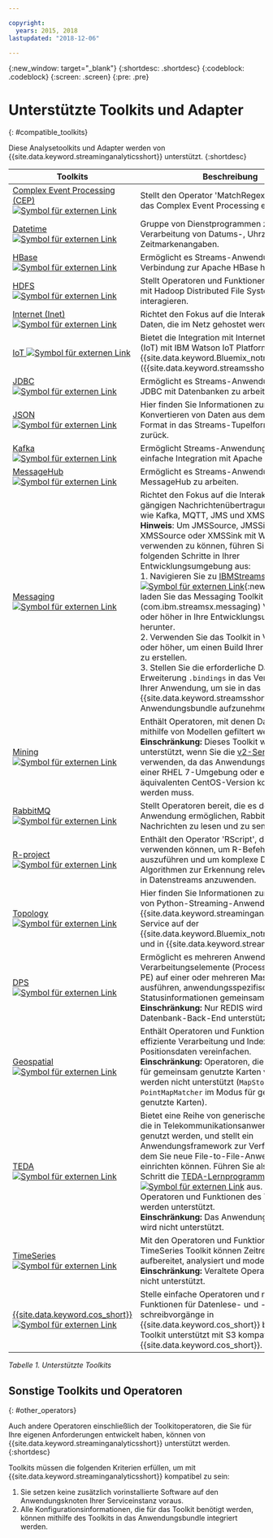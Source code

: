 ```yaml
---

copyright:
  years: 2015, 2018
lastupdated: "2018-12-06"

---
```


<!-- Attribute definitions -->
{:new_window: target="_blank"}
{:shortdesc: .shortdesc}
{:codeblock: .codeblock}
{:screen: .screen}
{:pre: .pre}

# Unterstützte Toolkits und Adapter
{: #compatible_toolkits}

Diese Analysetoolkits und Adapter werden von {{site.data.keyword.streaminganalyticsshort}} unterstützt.
{:shortdesc}

| Toolkits                        | Beschreibung							                  |
| --------------------------------| --------------------------|
| [Complex Event Processing (CEP) ![Symbol für externen Link](../../icons/launch-glyph.svg "Symbol für externen Link")](https://ibm.co/2zOwODa)    |	Stellt den Operator 'MatchRegex' bereit, der das Complex Event Processing ermöglicht.  		 |
| [Datetime ![Symbol für externen Link](../../icons/launch-glyph.svg "Symbol für externen Link")](https://ibmstreams.github.io/streamsx.datetime/)	|	Gruppe von Dienstprogrammen zur Verarbeitung von Datums-, Uhrzeit- und Zeitmarkenangaben.	 |
| [HBase![Symbol für externen Link](../../icons/launch-glyph.svg "Symbol für externen Link")](http://ibmstreams.github.io/streamsx.hbase/)        | Ermöglicht es Streams-Anwendungen, eine Verbindung zur Apache HBase herzustellen.	 	   |
| [HDFS ![Symbol für externen Link](../../icons/launch-glyph.svg "Symbol für externen Link")](http://ibmstreams.github.io/streamsx.hdfs/)          | Stellt Operatoren und Funktionen bereit, die mit Hadoop Distributed File System interagieren.	|
| [Internet (Inet) ![Symbol für externen Link](../../icons/launch-glyph.svg "Symbol für externen Link")](http://ibmstreams.github.io/streamsx.inet)|  Richtet den Fokus auf die Interaktion mit Daten, die im Netz gehostet werden.				       |
| [IoT ![Symbol für externen Link](../../icons/launch-glyph.svg "Symbol für externen Link")](http://ibmstreams.github.io/streamsx.iot/)            | Bietet die Integration mit Internet of Things (IoT) mit IBM Watson IoT Platform, entweder in {{site.data.keyword.Bluemix_notm}} oder lokal ({{site.data.keyword.streamsshort}}). |
| [JDBC ![Symbol für externen Link](../../icons/launch-glyph.svg "Symbol für externen Link")](http://ibmstreams.github.io/streamsx.jdbc/)          | Ermöglicht es Streams-Anwendungen, über JDBC mit Datenbanken zu arbeiten.		   |
| [JSON ![Symbol für externen Link](../../icons/launch-glyph.svg "Symbol für externen Link")](http://ibmstreams.github.io/streamsx.json/)          | Hier finden Sie Informationen zum Konvertieren von Daten aus dem JSON-Format in das Streams-Tupelformat und zurück.   		|
| [Kafka ![Symbol für externen Link](../../icons/launch-glyph.svg "Symbol für externen Link")](https://ibmstreams.github.io/streamsx.kafka/)       | Ermöglicht Streams-Anwendungen die einfache Integration mit Apache Kafka. 	 |
| [MessageHub ![Symbol für externen Link](../../icons/launch-glyph.svg "Symbol für externen Link")](https://ibmstreams.github.io/streamsx.messagehub/) | Ermöglicht es Streams-Anwendungen, mit MessageHub zu arbeiten.			     |
| [Messaging ![Symbol für externen Link](../../icons/launch-glyph.svg "Symbol für externen Link")](https://ibmstreams.github.io/streamsx.messaging/)   |  	Richtet den Fokus auf die Interaktion mit den gängigen Nachrichtenübertragungssystemen wie Kafka, MQTT, JMS und XMS.	<br>**Hinweis**: Um JMSSource, JMSSink, XMSSource oder XMSSink mit WebSphere MQ verwenden zu können, führen Sie die folgenden Schritte in Ihrer Entwicklungsumgebung aus: <br>1. Navigieren Sie zu [IBMStreams on GitHub ![Symbol für externen Link](../../icons/launch-glyph.svg "Symbol für externen Link")](https://github.com/IBMStreams){:new_window} und laden Sie das Messaging Toolkit (com.ibm.streamsx.messaging) Version 3.0.0 oder höher in Ihre Entwicklungsumgebung herunter.<br>2. Verwenden Sie das Toolkit in Version 5.1.0 oder höher, um einen Build Ihrer Anwendung zu erstellen.<br>3. Stellen Sie die erforderliche Datei mit der Erweiterung `.bindings` in das Verzeichnis `/etc` Ihrer Anwendung, um sie in das {{site.data.keyword.streamsshort}}-Anwendungsbundle aufzunehmen.	    |
| [Mining ![Symbol für externen Link](../../icons/launch-glyph.svg "Symbol für externen Link")](https://ibm.co/2rj2lKw)              	   	            |  Enthält Operatoren, mit denen Datenströme mithilfe von Modellen gefiltert werden können. <br> **Einschränkung:** Dieses Toolkit wird nicht unterstützt, wenn Sie die [v2-Servicepläne](/docs/services/StreamingAnalytics/service_plans.html) verwenden, da das Anwendungsbundle in einer RHEL 7-Umgebung oder einer äquivalenten CentOS-Version kompiliert werden muss. 	     |
| [RabbitMQ ![Symbol für externen Link](../../icons/launch-glyph.svg "Symbol für externen Link")](https://ibmstreams.github.io/streamsx.rabbitmq/)     |  Stellt Operatoren bereit, die es der Streams-Anwendung ermöglichen, Rabbit MQ-Nachrichten zu lesen und zu senden.  |
| [R-project ![Symbol für externen Link](../../icons/launch-glyph.svg "Symbol für externen Link")](https://ibm.co/2rj2lKw)          	   	              |   Enthält den Operator 'RScript', den Sie verwenden können, um R-Befehle auszuführen und um komplexe Data-Mining-Algorithmen zur Erkennung relevanter Muster in Datenstreams anzuwenden.			     |
| [Topology ![Symbol für externen Link](../../icons/launch-glyph.svg "Symbol für externen Link")](http://ibmstreams.github.io/streamsx.topology/)      |  Hier finden Sie Informationen zum Erstellen von Python-Streaming-Anwendungen für den {{site.data.keyword.streaminganalyticsshort}}-Service auf der {{site.data.keyword.Bluemix_notm}}-Plattform und in {{site.data.keyword.streamsshort}}.		     |
| [DPS ![Symbol für externen Link](../../icons/launch-glyph.svg "Symbol für externen Link")](http://ibmstreams.github.io/streamsx.dps/) |	 Ermöglicht es mehreren Anwendungen, die Verarbeitungselemente (Processing Elements, PE) auf einer oder mehreren Maschinen ausführen, anwendungsspezifische Statusinformationen gemeinsam zu nutzen.<br>**Einschränkung:** Nur REDIS wird als Datenbank-Back-End unterstützt.	| 	 	 	
| [Geospatial ![Symbol für externen Link](../../icons/launch-glyph.svg "Symbol für externen Link")](https://ibm.co/2KWf6nd) 	     |	Enthält Operatoren und Funktionen, die die effiziente Verarbeitung und Indexierung von Positionsdaten vereinfachen.<br>**Einschränkung:** Operatoren, die den Modus für gemeinsam genutzte Karten verwenden, werden nicht unterstützt (`MapStore`, `PointMapMatcher` im Modus für gemeinsam genutzte Karten).		 |
| [TEDA ![Symbol für externen Link](../../icons/launch-glyph.svg "Symbol für externen Link")](https://ibm.co/2FYeTRL)	   | 	Bietet eine Reihe von generischen Operatoren, die in Telekommunikationsanwendungen genutzt werden, und stellt ein Anwendungsframework zur Verfügung, mit dem Sie neue File-to-File-Anwendungen einrichten können. Führen Sie als ersten Schritt die [TEDA-Lernprogramme![Symbol für externen Link](../../icons/launch-glyph.svg "Symbol für externen Link")](http://ibmstreams.github.io/streamsx.tutorial.teda/) aus. Alle Operatoren und Funktionen des Toolkits werden unterstützt. <br>**Einschränkung:** Das Anwendungsframework wird nicht unterstützt.	 	 |
| [TimeSeries ![Symbol für externen Link](../../icons/launch-glyph.svg "Symbol für externen Link")](https://ibm.co/2FXzsgX)	 	  | Mit den Operatoren und Funktionen im TimeSeries Toolkit können Zeitreihendaten aufbereitet, analysiert und modelliert werden. <br>**Einschränkung:** Veraltete Operatoren werden nicht unterstützt.	   |
| [{{site.data.keyword.cos_short}} ![Symbol für externen Link](../../icons/launch-glyph.svg "Symbol für externen Link")](https://bit.ly/2Ggp03T)	 	  | Stelle einfache Operatoren und native Funktionen für Datenlese- und -schreibvorgänge in {{site.data.keyword.cos_short}} bereit. Das Toolkit unterstützt mit S3 kompatibles {{site.data.keyword.cos_short}}.	   |

*Tabelle 1. Unterstützte Toolkits*

## Sonstige Toolkits und Operatoren
{: #other_operators}

Auch andere Operatoren einschließlich der Toolkitoperatoren, die Sie für Ihre eigenen Anforderungen entwickelt haben, können von {{site.data.keyword.streaminganalyticsshort}} unterstützt werden.
{:shortdesc}

Toolkits müssen die folgenden Kriterien erfüllen, um mit {{site.data.keyword.streaminganalyticsshort}} kompatibel zu sein:

1. Sie setzen keine zusätzlich vorinstallierte Software auf den Anwendungsknoten Ihrer Serviceinstanz voraus.
2. Alle Konfigurationsinformationen, die für das Toolkit benötigt werden, können mithilfe des Toolkits in das Anwendungsbundle integriert werden.
